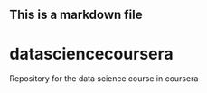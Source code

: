 ## This is a markdown file
datasciencecoursera
===================

Repository for the data science course in coursera

